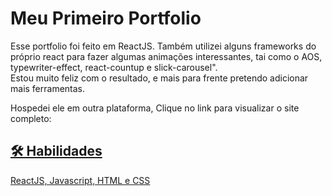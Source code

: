 # Meu Primeiro Portfolio

Esse portfolio foi feito em ReactJS. Também utilizei alguns frameworks do próprio react para fazer algumas animações interessantes, tai como o AOS, typewriter-effect, react-countup e slick-carousel". <br>
Estou muito feliz com o resultado, e mais para frente pretendo adicionar mais ferramentas. 

Hospedei ele em outra plataforma, Clique no link para visualizar o site completo: <a href="https://gabriel-barbosa-dev.netlify.app/" target="_blank">

## 🛠 Habilidades
ReactJS, Javascript, HTML e CSS
 
